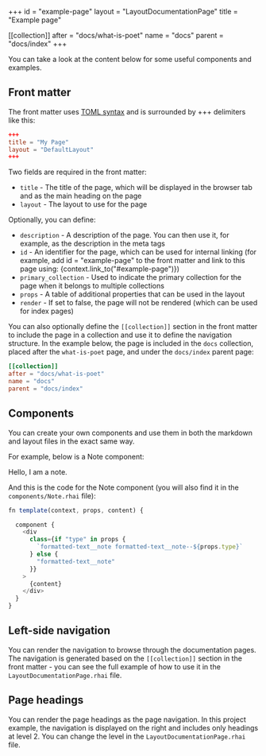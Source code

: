 +++
id = "example-page"
layout = "LayoutDocumentationPage"
title = "Example page"

[[collection]]
after = "docs/what-is-poet"
name = "docs"
parent = "docs/index"
+++

You can take a look at the content below for some useful components and examples.

## Front matter

The front matter uses [TOML syntax](https://toml.io/) and is surrounded by +++ delimiters like this:

```toml
+++
title = "My Page"
layout = "DefaultLayout"
+++
```

Two fields are required in the front matter:

- `title` - The title of the page, which will be displayed in the browser tab and as the main heading on the page
- `layout` - The layout to use for the page

Optionally, you can define:

- `description` - A description of the page. You can then use it, for example, as the description in the meta tags
- `id` - An identifier for the page, which can be used for internal linking (for example, add id = "example-page" to the front matter and link to this page using: {context.link_to("#example-page")})
- `primary_collection` - Used to indicate the primary collection for the page when it belongs to multiple collections
- `props` - A table of additional properties that can be used in the layout
- `render` - If set to false, the page will not be rendered (which can be used for index pages)

You can also optionally define the `[[collection]]` section in the front matter to include the page in a collection and use it to define the navigation structure. In the example below, the page is included in the `docs` collection, placed after the `what-is-poet` page, and under the `docs/index` parent page:

```toml
[[collection]]
after = "docs/what-is-poet"
name = "docs"
parent = "docs/index"
```

## Components

You can create your own components and use them in both the markdown and layout files in the exact same way. 

For example, below is a Note component:

<Note>
    Hello, I am a note.
</Note>

And this is the code for the Note component (you will also find it in the `components/Note.rhai` file):

```javascript
fn template(context, props, content) {

  component {
    <div
      class={if "type" in props {
        `formatted-text__note formatted-text__note--${props.type}`
      } else {
        "formatted-text__note"
      }}
    >
      {content}
    </div>
  }
}
```

## Left-side navigation

You can render the navigation to browse through the documentation pages. The navigation is generated based on the `[[collection]]` section in the front matter - you can see the full example of how to use it in the `LayoutDocumentationPage.rhai` file.

## Page headings

You can render the page headings as the page navigation. In this project example, the navigation is displayed on the right and includes only headings at level 2. You can change the level in the `LayoutDocumentationPage.rhai` file.
